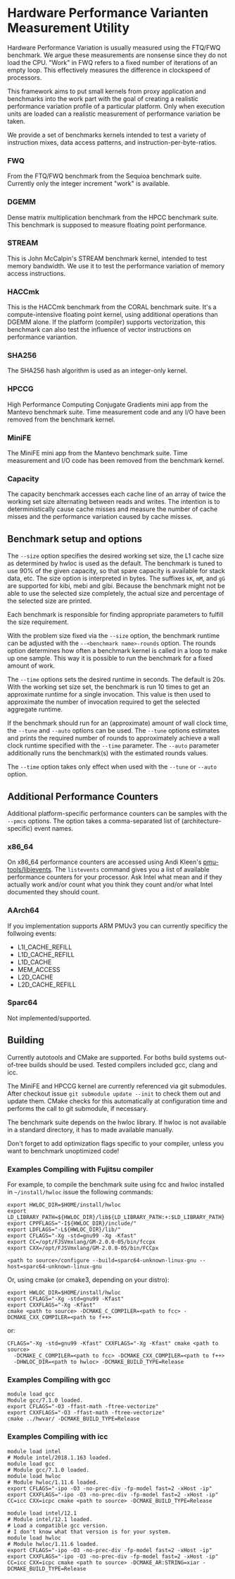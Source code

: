 # Hardware Performance Varianten Measurement Utility

Hardware Performance Variation is usually measured using the FTQ/FWQ benchmark.
We argue these measurements are nonsense since they do not load the CPU. "Work"
in FWQ refers to a fixed number of iterations of an empty loop. This effectively
measures the difference in clockspeed of processors.

This framework aims to put small kernels from proxy application and benchmarks
into the work part with the goal of creating a realistic performance variation
profile of a particular platform. Only when execution units are loaded can a
realistic measurement of performance variation be taken.

We provide a set of benchmarks kernels intended to test a variety of instruction
mixes, data access patterns, and instruction-per-byte-ratios.

### FWQ

From the FTQ/FWQ benchmark from the Sequioa benchmark suite. Currently only the
integer increment "work" is available.

### DGEMM

Dense matrix multiplication benchmark from the HPCC benchmark suite. This
benchmark is supposed to measure floating point performance. 

### STREAM

This is John McCalpin's STREAM benchmark kernel, intended to test memory
bandwidth. We use it to test the performance variation of memory access
instructions.

### HACCmk

This is the HACCmk benchmark from the CORAL benchmark suite. It's a
compute-intensive floating point kernel, using additional operations than DGEMM
alone. If the platform (compiler) supports vectorization, this benchmark can
also test the influence of vector instructions on performance variantion.

### SHA256

The SHA256 hash algorithm is used as an integer-only kernel.

### HPCCG

High Performance Computing Conjugate Gradients mini app from the Mantevo
benchmark suite.  Time measurement code and any I/O have been removed from the
benchmark kernel.

### MiniFE

The MiniFE mini app from the Mantevo benchmark suite. Time measurement and I/O
code has been removed from the benchmark kernel.

### Capacity

The capacity benchmark accesses each cache line of an array of twice the
working set size alternating between reads and writes. The intention is to
deterministically cause cache misses and measure the number of cache misses and
the performance variation caused by cache misses.

## Benchmark setup and options

The `--size` option specifies the desired working set size, the L1 cache size as
determined by hwloc is used as the default. The benchmark is tuned to use 90% of
the given capacity, so that spare capacity is available for stack data, etc. The
size option is interpreted in bytes. The suffixes `kK`, `mM`, and `gG` are
supported for kibi, mebi and gibi. Because the benchmark might not be able to
use the selected size completely, the actual size and percentage of the selected
size are printed.

Each benchmark is responsible for finding appropriate parameters to fulfill the
size requirement.

With the problem size fixed via the `--size` option, the benchmark runtime can
be adjusted with the `--<benchmark name>-rounds` option. The rounds option
determines how often a benchmark kernel is called in a loop  to make up one
sample. This way it is possible to run the benchmark for a fixed amount of
work.

The `--time` options sets the desired runtime in seconds. The default is 20s.
With the working set size set, the benchmark is run 10 times to get an
approximate runtime for a single invocation. This value is then used to
approximate the number of invocation required to get the selected aggregate
runtime.

If the benchmark should run for an (approximate) amount of wall clock time, the
`--tune` and `--auto` options can be used. The `--tune` options estimates and
prints the required number of rounds to approximately achieve a wall clock
runtime specified with the `--time` parameter. The `--auto` parameter
additionally runs the benchmark(s) with the estimated rounds values.

The `--time` option takes only effect when used with the `--tune` or `--auto`
option.

## Additional Performance Counters

Additional platform-specific performance counters can be samples with the
`--pmcs` options. The option takes a comma-separated list of
(architecture-specific) event names.

### x86_64

On x86_64 performance counters are accessed using Andi Kleen's
[pmu-tools/libjevents](https://github.com/andikleen/pmu-tools). The
`listevents` command gives you a list of available performance counters for
your processor. Ask Intel what mean and if they actually work and/or count what
you think they count and/or what Intel documented they should count.

### AArch64

If you implementation supports ARM PMUv3 you can currently specificy the
follwoing events:

- L1I_CACHE_REFILL
- L1D_CACHE_REFILL
- L1D_CACHE
- MEM_ACCESS
- L2D_CACHE
- L2D_CACHE_REFILL

### Sparc64

Not implemented/supported.

## Building

Currently autotools and CMake are supported. For boths build systems out-of-tree
builds should be used. Tested compilers included gcc, clang and icc.

The MiniFE and HPCCG kernel are currently referenced via git submodules. After
checkout issue `git submodule update --init` to check them out and update them.
CMake checks for this automatically at configuration time and performs the call
to git submodule, if necessary.

The benchmark suite depends on the hwloc library. If hwloc is not available in a
standard directory, it has to made available manually.

Don't forget to add optimization flags specific to your compiler, unless you
want to benchmark unoptimized code!

### Examples Compiling with Fujitsu compiler

For example, to compile the benchmark suite using fcc and hwloc installed in
`~/install/hwloc` issue the following commands:

```
export HWLOC_DIR=$HOME/install/hwloc
export LD_LIBRARY_PATH=${HWLOC_DIR}/lib${LD_LIBRARY_PATH:+:$LD_LIBRARY_PATH}
export CPPFLAGS="-I${HWLOC_DIR}/include/"
export LDFLAGS="-L${HWLOC_DIR}/lib/"
export CFLAGS="-Xg -std=gnu99 -Xg -Kfast"
export CC=/opt/FJSVmxlang/GM-2.0.0-05/bin/fccpx 
export CXX=/opt/FJSVmxlang/GM-2.0.0-05/bin/FCCpx

<path to source>/configure --build=sparc64-unknown-linux-gnu --host=sparc64-unknown-linux-gnu
```

Or, using cmake (or cmake3, depending on your distro):

```
export HWLOC_DIR=$HOME/install/hwloc
export CFLAGS="-Xg -std=gnu99 -Kfast"
export CXXFLAGS="-Xg -Kfast"
cmake <path to source> -DCMAKE_C_COMPILER=<path to fcc> -DCMAKE_CXX_COMPILER=<path to f++>
```

or:

```
CFLAGS="-Xg -std=gnu99 -Kfast" CXXFLAGS="-Xg -Kfast" cmake <path to source>
  -DCMAKE_C_COMPILER=<path to fcc> -DCMAKE_CXX_COMPILER=<path to f++>
  -DHWLOC_DIR=<path to hwloc> -DCMAKE_BUILD_TYPE=Release
```

### Examples Compiling with gcc

```
module load gcc
Module gcc/7.1.0 loaded.
export CFLAGS="-O3 -ffast-math -ftree-vectorize"
export CXXFLAGS="-O3 -ffast-math -ftree-vectorize"
cmake ../hwvar/ -DCMAKE_BUILD_TYPE=Release
```

### Examples Compiling with icc

```
module load intel
# Module intel/2018.1.163 loaded.
module load gcc
# Module gcc/7.1.0 loaded.
module load hwloc
# Module hwloc/1.11.6 loaded.
export CFLAGS="-ipo -O3 -no-prec-div -fp-model fast=2 -xHost -ip"
export CXXFLAGS="-ipo -O3 -no-prec-div -fp-model fast=2 -xHost -ip"
CC=icc CXX=icpc cmake <path to source> -DCMAKE_BUILD_TYPE=Release
```

```
module load intel/12.1
# Module intel/12.1 loaded.
# Load a compatible gcc version.
# I don't know what that version is for your system.
module load hwloc
# Module hwloc/1.11.6 loaded.
export CFLAGS="-ipo -O3 -no-prec-div -fp-model fast=2 -xHost -ip"
export CXXFLAGS="-ipo -O3 -no-prec-div -fp-model fast=2 -xHost -ip"
CC=icc CXX=icpc cmake <path to source> -DCMAKE_AR:STRING=xiar -DCMAKE_BUILD_TYPE=Release
```
